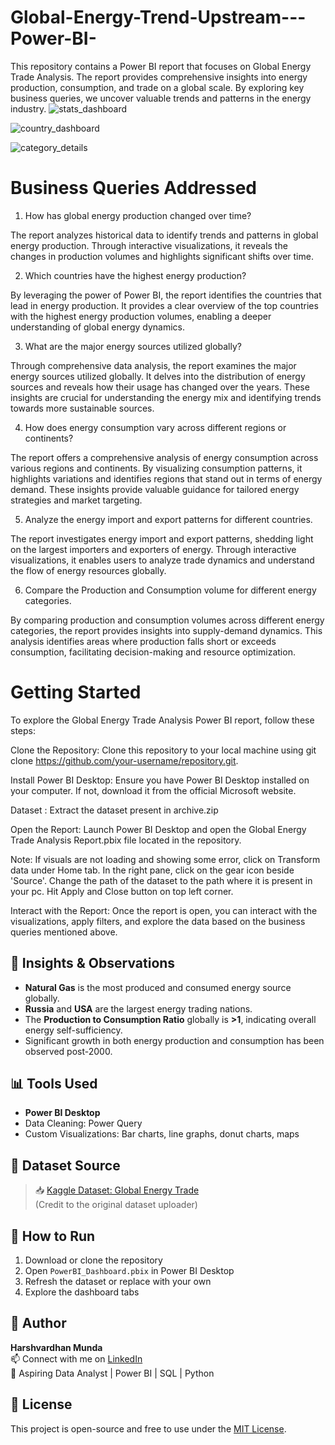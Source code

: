 # Global-Energy-Trend-Upstream---Power-BI-
This repository contains a Power BI report that focuses on Global Energy Trade Analysis. The report provides comprehensive insights into energy production, consumption, and trade on a global scale. By exploring key business queries, we uncover valuable trends and patterns in the energy industry.
![stats_dashboard](https://github.com/user-attachments/assets/de99bc22-60d8-4b36-995a-5264810e177a)

![country_dashboard](https://github.com/user-attachments/assets/14ecba18-a689-40ad-bd9c-fe705d949aa3)

![category_details](https://github.com/user-attachments/assets/a82787cf-4bf6-49e4-9d9c-3dfe7d59a899)

# Business Queries Addressed

1. How has global energy production changed over time?

The report analyzes historical data to identify trends and patterns in global energy production. Through interactive visualizations, it reveals the changes in production volumes and highlights significant shifts over time.

2. Which countries have the highest energy production?

By leveraging the power of Power BI, the report identifies the countries that lead in energy production. It provides a clear overview of the top countries with the highest energy production volumes, enabling a deeper understanding of global energy dynamics.

3. What are the major energy sources utilized globally?

Through comprehensive data analysis, the report examines the major energy sources utilized globally. It delves into the distribution of energy sources and reveals how their usage has changed over the years. These insights are crucial for understanding the energy mix and identifying trends towards more sustainable sources.

4. How does energy consumption vary across different regions or continents?

The report offers a comprehensive analysis of energy consumption across various regions and continents. By visualizing consumption patterns, it highlights variations and identifies regions that stand out in terms of energy demand. These insights provide valuable guidance for tailored energy strategies and market targeting.

5. Analyze the energy import and export patterns for different countries.

The report investigates energy import and export patterns, shedding light on the largest importers and exporters of energy. Through interactive visualizations, it enables users to analyze trade dynamics and understand the flow of energy resources globally.

6. Compare the Production and Consumption volume for different energy categories.

By comparing production and consumption volumes across different energy categories, the report provides insights into supply-demand dynamics. This analysis identifies areas where production falls short or exceeds consumption, facilitating decision-making and resource optimization.

# Getting Started

To explore the Global Energy Trade Analysis Power BI report, follow these steps:

Clone the Repository: Clone this repository to your local machine using git clone https://github.com/your-username/repository.git.

Install Power BI Desktop: Ensure you have Power BI Desktop installed on your computer. If not, download it from the official Microsoft website.

Dataset : Extract the dataset present in archive.zip

Open the Report: Launch Power BI Desktop and open the Global Energy Trade Analysis Report.pbix file located in the repository.

Note: If visuals are not loading and showing some error, click on Transform data under Home tab. In the right pane, click on the gear icon beside 'Source'. Change the path of the dataset to the path where it is present in your pc. Hit Apply and Close button on top left corner.

Interact with the Report: Once the report is open, you can interact with the visualizations, apply filters, and explore the data based on the business queries mentioned above.

## 🧠 Insights & Observations

- **Natural Gas** is the most produced and consumed energy source globally.
- **Russia** and **USA** are the largest energy trading nations.
- The **Production to Consumption Ratio** globally is **>1**, indicating overall energy self-sufficiency.
- Significant growth in both energy production and consumption has been observed post-2000.


## 📊 Tools Used

- **Power BI Desktop**
- Data Cleaning: Power Query
- Custom Visualizations: Bar charts, line graphs, donut charts, maps


## 📌 Dataset Source

> 📥 [Kaggle Dataset: Global Energy Trade](https://www.kaggle.com/code/gsg094/oil-upstream-report)  
(Credit to the original dataset uploader)


## 🚀 How to Run

1. Download or clone the repository
2. Open `PowerBI_Dashboard.pbix` in Power BI Desktop
3. Refresh the dataset or replace with your own
4. Explore the dashboard tabs


## 👤 Author

**Harshvardhan Munda**  
📫 Connect with me on [LinkedIn](https://www.linkedin.com/in/harshvardhan-munda-98141a130/)  
💼 Aspiring Data Analyst | Power BI | SQL | Python  


## 📄 License

This project is open-source and free to use under the [MIT License](LICENSE).
